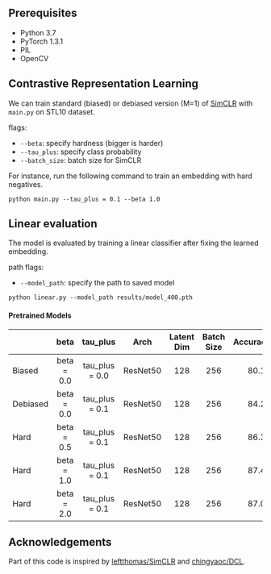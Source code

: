 
## Prerequisites
- Python 3.7 
- PyTorch 1.3.1
- PIL
- OpenCV

## Contrastive Representation Learning
We can train standard (biased) or debiased version (M=1) of [SimCLR](https://arxiv.org/abs/2002.05709) with `main.py` on STL10 dataset.

flags:
  - `--beta`: specify hardness (bigger is harder)
  - `--tau_plus`: specify class probability
  - `--batch_size`: batch size for SimCLR

For instance, run the following command to train an embedding with hard negatives.
```
python main.py --tau_plus = 0.1 --beta 1.0
```

## Linear evaluation
The model is evaluated by training a linear classifier after fixing the learned embedding.

path flags:
  - `--model_path`: specify the path to saved model
```
python linear.py --model_path results/model_400.pth
```

#### Pretrained Models
|          | beta | tau_plus | Arch | Latent Dim | Batch Size  | Accuracy(%) | Download |
|----------|:---:|:---:|:----:|:---:|:---:|:---:|:---:|
|  Biased | beta = 0.0 | tau_plus = 0.0 | ResNet50 | 128  | 256  | 80.15  |  [model](https://drive.google.com/file/d/1qQE03ztnQCK4dtG-GPwCvF66nq_Mk_mo/view?usp=sharing)|
|  Debiased | beta = 0.0 | tau_plus = 0.1 | ResNet50 | 128  | 256  | 84.26  |   [model](https://drive.google.com/file/d/1d8nfGHsHIuJYjU7mHtCtSXf98IbWMFAa/view?usp=sharing)|
|  Hard | beta = 0.5 | tau_plus = 0.1 | ResNet50 | 128  | 256  | 86.38 |  [model](https://drive.google.com/file/d/1pA4Hpcug8tbgH9O6PCu-447vJzxbbR5I/view?usp=sharing)|
|  Hard | beta = 1.0 | tau_plus = 0.1 | ResNet50 | 128  | 256  | 87.44 |  [model](https://drive.google.com/file/d/1pA4Hpcug8tbgH9O6PCu-447vJzxbbR5I/view?usp=sharing)|
|  Hard | beta = 2.0 | tau_plus = 0.1 | ResNet50 | 128  | 256  | 87.09 |  [model](https://drive.google.com/file/d/1pA4Hpcug8tbgH9O6PCu-447vJzxbbR5I/view?usp=sharing)|

## Acknowledgements

Part of this code is inspired by [leftthomas/SimCLR](https://github.com/leftthomas/SimCLR) and [chingyaoc/DCL](https://github.com/chingyaoc/DCL).

